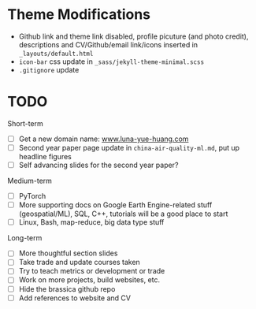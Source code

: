 # Theme Modifications

* Github link and theme link disabled, profile picuture (and photo credit), descriptions and CV/Github/email link/icons inserted in `_layouts/default.html`
* `icon-bar` css update in `_sass/jekyll-theme-minimal.scss`
* `.gitignore` update

# TODO

Short-term

- [ ] Get a new domain name: www.luna-yue-huang.com
- [ ] Second year paper page update in `china-air-quality-ml.md`, put up headline figures
- [ ] Self advancing slides for the second year paper?

Medium-term

- [ ] PyTorch
- [ ] More supporting docs on Google Earth Engine-related stuff (geospatial/ML), SQL, C++, tutorials will be a good place to start
- [ ] Linux, Bash, map-reduce, big data type stuff

Long-term

- [ ] More thoughtful section slides
- [ ] Take trade and update courses taken
- [ ] Try to teach metrics or development or trade
- [ ] Work on more projects, build websites, etc.
- [ ] Hide the brassica github repo
- [ ] Add references to website and CV
